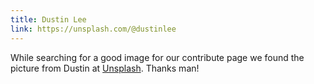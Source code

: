 ```yaml
---
title: Dustin Lee
link: https://unsplash.com/@dustinlee
---
```

While searching for a good image for our contribute page we found the picture from Dustin at <a href="https://unsplash.com" target="_blank">Unsplash</a>. Thanks man!